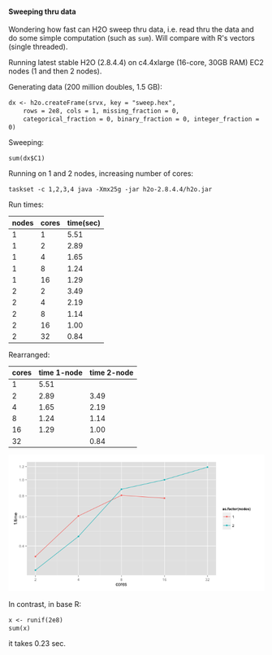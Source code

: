 
#### Sweeping thru data

Wondering how fast can H2O sweep thru data, i.e. read thru the data and do some simple 
computation (such as `sum`). Will compare with R's vectors (single threaded).

Running latest stable H2O (2.8.4.4) on c4.4xlarge (16-core, 30GB RAM) EC2 nodes (1 and then 2 nodes).

Generating data (200 million doubles, 1.5 GB):
```
dx <- h2o.createFrame(srvx, key = "sweep.hex", 
    rows = 2e8, cols = 1, missing_fraction = 0,
    categorical_fraction = 0, binary_fraction = 0, integer_fraction = 0)
```

Sweeping:
```
sum(dx$C1)
```

Running on 1 and 2 nodes, increasing number of cores:
```
taskset -c 1,2,3,4 java -Xmx25g -jar h2o-2.8.4.4/h2o.jar 
```

Run times:

nodes | cores | time(sec)
------|-------|-----------
1     |   1   | 5.51
1     |   2   | 2.89
1     |   4   | 1.65
1     |   8   | 1.24
1     |  16   | 1.29
2     |   2   | 3.49
2     |   4   | 2.19
2     |   8   | 1.14
2     |  16   | 1.00
2     |  32   | 0.84

Rearranged:

cores | time 1-node | time 2-node
------|-------------|------------
1     |    5.51     |
2     |    2.89     |   3.49
4     |    1.65     |   2.19
8     |    1.24     |   1.14
16    |    1.29     |   1.00
32    |             |   0.84

![image](https://github.com/szilard/h2o-experiments/blob/master/df-sweep2/runtimes.png)

In contrast, in base R:
```
x <- runif(2e8)
sum(x)
```
it takes 0.23 sec.




